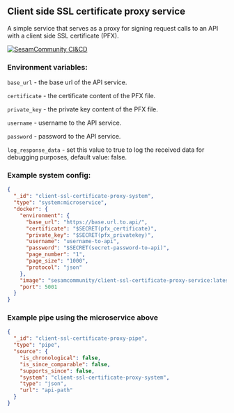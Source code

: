 ## Client side SSL certificate proxy service

A simple service that serves as a proxy for signing request calls to an API with a client side SSL certificate (PFX).

[![SesamCommunity CI&CD](https://github.com/sesam-community/client-ssl-certificate-proxy-service/actions/workflows/sesam-community-ci-cd.yml/badge.svg)](https://github.com/sesam-community/client-ssl-certificate-proxy-service/actions/workflows/sesam-community-ci-cd.yml)

### Environment variables:

`base_url` - the base url of the API service.

`certificate` - the certificate content of the PFX file.

`private_key` - the private key content of the PFX file.

`username` - username to the API service.

`password` - password to the API service.

`log_response_data` - set this value to true to log the received data for debugging purposes, default value: false.


### Example system config:

```json
{
  "_id": "client-ssl-certificate-proxy-system",
  "type": "system:microservice",
  "docker": {
    "environment": {
      "base_url": "https://base.url.to.api/",
      "certificate": "$SECRET(pfx_certificate)",
      "private_key": "$SECRET(pfx_privatekey)",
      "username": "username-to-api",
      "password": "$SECRET(secret-password-to-api)",
      "page_number": "1",
      "page_size": "1000",
      "protocol": "json"
    },
    "image": "sesamcommunity/client-ssl-certificate-proxy-service:latest",
    "port": 5001
  }
}

```

### Example pipe using the microservice above

```json
{
  "_id": "client-ssl-certificate-proxy-pipe",
  "type": "pipe",
  "source": {
    "is_chronological": false,
    "is_since_comparable": false,
    "supports_since": false,
    "system": "client-ssl-certificate-proxy-system",
    "type": "json",
    "url": "api-path"
  }
}

```